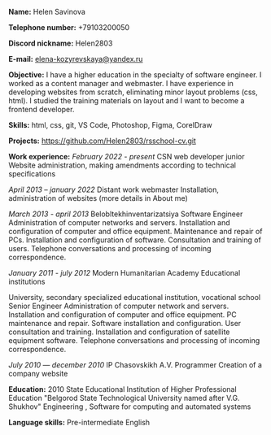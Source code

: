 **Name:**
Helen Savinova

**Telephone number:**
+79103200050

**Discord nickname:**
Helen2803

**E-mail:**
elena-kozyrevskaya@yandex.ru

**Objective:**
I have a higher education in the specialty of software engineer. I worked as a content manager and webmaster. I have experience in developing websites from scratch, eliminating minor layout problems (css, html). I studied the training materials on layout and I want to become a frontend developer.

**Skills:** html, css, git, VS Code, Photoshop, Figma, CorelDraw

**Projects:**
https://github.com/Helen2803/rsschool-cv.git

**Work experience:**
_February  2022 - present_
CSN
web developer junior
Website administration, making amendments according to technical specifications

_April  2013 – january  2022_
Distant work
webmaster
Installation, administration of websites (more details in About me)

_March  2013 - april  2013_
Belobltekhinventarizatsiya
Software Engineer
Administration of computer networks and servers.
Installation and configuration of computer and office equipment.
Maintenance and repair of PCs.
Installation and configuration of software.
Consultation and training of users.
Telephone conversations and processing of incoming correspondence.

_January  2011 - july  2012_
Modern Humanitarian Academy
Educational institutions

University, secondary specialized educational institution, vocational school
Senior Engineer
Administration of computer network and servers.
Installation and configuration of computer and office equipment.
PC maintenance and repair.
Software installation and configuration.
User consultation and training.
Installation and configuration of satellite equipment software.
Telephone conversations and processing of incoming correspondence.

_July  2010 — december  2010_
IP Chasovskikh A.V.
Programmer
Creation of a company website

**Education:** 
2010
State Educational Institution of Higher Professional Education "Belgorod State Technological University named after V.G. Shukhov"
Engineering , Software for computing and automated systems

**Language skills:**
Pre-intermediate English